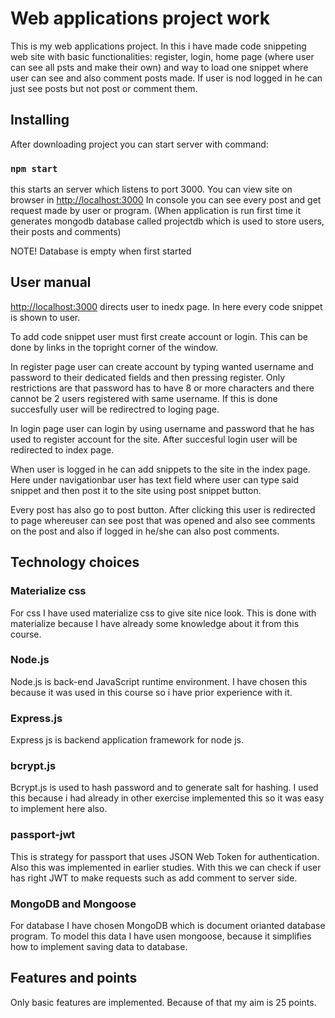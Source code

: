 # Web applications project work
This is my web applications project. In this i have made code snippeting web site with basic functionalities: register, login, home page (where user can see all psts and make their own) 
and way to load one snippet where user can see and also comment posts made. If user is nod logged in he can just see posts but not post or comment them.

## Installing

After downloading project you can start server with command:
### `npm start`
this starts an server which listens to port 3000.
You can view site on browser in [http://localhost:3000](http://localhost:3000)
In console you can see every post and get request made by user or program.
(When application is run first time it generates mongodb database called projectdb which is used to store users, their posts and comments)

NOTE! Database is empty when first started

## User manual
[http://localhost:3000](http://localhost:3000) directs user to inedx page. In here every code snippet is shown to user.

To add code snippet user must first create account or login. This can be done by links in the topright corner of the window. 

In register page user can create account by typing wanted username and password to their dedicated fields and then pressing register. Only restrictions are that password has to have
8 or more characters and there cannot be 2 users registered with same username. If this is done succesfully user will be redirectred to loging page.

In login page user can login by using username and password that he has used to register account for the site. After succesful login user will be redirected to index page.

When user is logged in he can add snippets to the site in the index page. Here under navigationbar user has text field where user can type said snippet and then post it to the site using post snippet button.

Every post has also go to post button. After clicking this user is redirected to page whereuser can see post that was opened and also see comments on the post and also if logged in he/she can also post comments.

## Technology choices

### Materialize css
For css I have used materialize css to give site nice look. This is done with materialize
because I have already some knowledge about it from this course.

### Node.js
Node.js is back-end JavaScript runtime environment. I have chosen this because it was used in this course so i have prior experience with it.

### Express.js
Express js is backend application framework for node js.

### bcrypt.js
Bcrypt.js is used to hash password and to generate salt for hashing. I used this because i had already in other exercise implemented this so it was easy to implement here also.

### passport-jwt 
This is strategy for passport that uses JSON Web Token for authentication. Also this was implemented in earlier studies. With this we can check if user
has right JWT to make requests such as add comment to server side.

### MongoDB and Mongoose
For database I have chosen MongoDB which is document orianted database program. To model this data I have usen mongoose, because it simplifies how to implement saving data to database.

## Features and points
Only basic features are implemented. Because of that my aim is 25 points.

